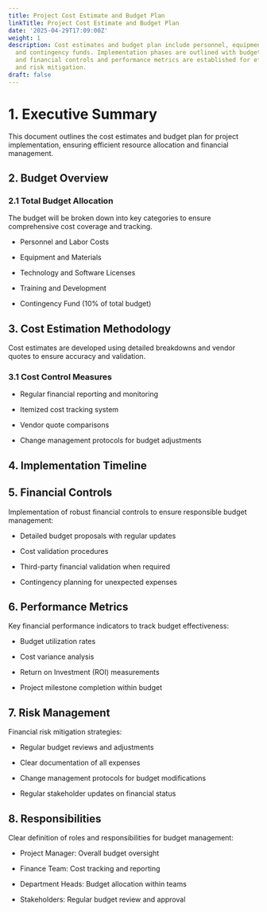 ```yaml
---
title: Project Cost Estimate and Budget Plan
linkTitle: Project Cost Estimate and Budget Plan
date: '2025-04-29T17:09:00Z'
weight: 1
description: Cost estimates and budget plan include personnel, equipment, technology,
  and contingency funds. Implementation phases are outlined with budget allocations,
  and financial controls and performance metrics are established for effective management
  and risk mitigation.
draft: false
---
```



# 1. Executive Summary

This document outlines the cost estimates and budget plan for project implementation, ensuring efficient resource allocation and financial management.

## 2. Budget Overview

### 2.1 Total Budget Allocation

The budget will be broken down into key categories to ensure comprehensive cost coverage and tracking.

- Personnel and Labor Costs

- Equipment and Materials

- Technology and Software Licenses

- Training and Development

- Contingency Fund (10% of total budget)

## 3. Cost Estimation Methodology

Cost estimates are developed using detailed breakdowns and vendor quotes to ensure accuracy and validation.

### 3.1 Cost Control Measures

- Regular financial reporting and monitoring

- Itemized cost tracking system

- Vendor quote comparisons

- Change management protocols for budget adjustments

## 4. Implementation Timeline

<!-- Unsupported block type: table -->

## 5. Financial Controls

Implementation of robust financial controls to ensure responsible budget management:

- Detailed budget proposals with regular updates

- Cost validation procedures

- Third-party financial validation when required

- Contingency planning for unexpected expenses

## 6. Performance Metrics

Key financial performance indicators to track budget effectiveness:

- Budget utilization rates

- Cost variance analysis

- Return on Investment (ROI) measurements

- Project milestone completion within budget

## 7. Risk Management

Financial risk mitigation strategies:

- Regular budget reviews and adjustments

- Clear documentation of all expenses

- Change management protocols for budget modifications

- Regular stakeholder updates on financial status

## 8. Responsibilities

Clear definition of roles and responsibilities for budget management:

- Project Manager: Overall budget oversight

- Finance Team: Cost tracking and reporting

- Department Heads: Budget allocation within teams

- Stakeholders: Regular budget review and approval